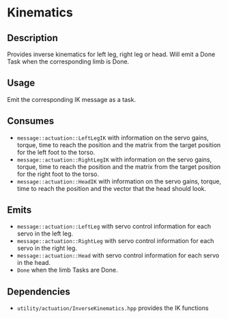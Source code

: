 # Kinematics

## Description

Provides inverse kinematics for left leg, right leg or head. Will emit a Done Task when the corresponding limb is Done.

## Usage

Emit the corresponding IK message as a task.

## Consumes

- `message::actuation::LeftLegIK` with information on the servo gains, torque, time to reach the position and the matrix from the target position for the left foot to the torso.
- `message::actuation::RightLegIK` with information on the servo gains, torque, time to reach the position and the matrix from the target position for the right foot to the torso.
- `message::actuation::HeadIK` with information on the servo gains, torque, time to reach the position and the vector that the head should look.

## Emits

- `message::actuation::LeftLeg` with servo control information for each servo in the left leg.
- `message::actuation::RightLeg` with servo control information for each servo in the right leg.
- `message::actuation::Head` with servo control information for each servo in the head.
- `Done` when the limb Tasks are Done.

## Dependencies

- `utility/actuation/InverseKinematics.hpp` provides the IK functions
